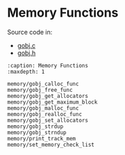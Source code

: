 # Memory Functions

Source code in:
- [gobj.c](https://github.com/artgins/yunetas/blob/main/kernel/c/gobj-c/src/gobj.c)
- [gobj.h](https://github.com/artgins/yunetas/blob/main/kernel/c/gobj-c/src/gobj.h)

```{toctree}
:caption: Memory Functions
:maxdepth: 1

memory/gobj_calloc_func
memory/gobj_free_func
memory/gobj_get_allocators
memory/gobj_get_maximum_block
memory/gobj_malloc_func
memory/gobj_realloc_func
memory/gobj_set_allocators
memory/gobj_strdup
memory/gobj_strndup
memory/print_track_mem
memory/set_memory_check_list

```

